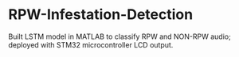 # RPW-Infestation-Detection
Built LSTM model in MATLAB to classify RPW and NON-RPW audio; deployed with STM32 microcontroller LCD output.
